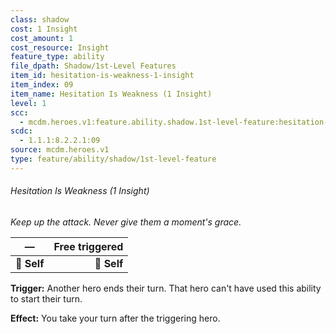 ```yaml
---
class: shadow
cost: 1 Insight
cost_amount: 1
cost_resource: Insight
feature_type: ability
file_dpath: Shadow/1st-Level Features
item_id: hesitation-is-weakness-1-insight
item_index: 09
item_name: Hesitation Is Weakness (1 Insight)
level: 1
scc:
  - mcdm.heroes.v1:feature.ability.shadow.1st-level-feature:hesitation-is-weakness-1-insight
scdc:
  - 1.1.1:8.2.2.1:09
source: mcdm.heroes.v1
type: feature/ability/shadow/1st-level-feature
---
```


###### Hesitation Is Weakness (1 Insight)

*Keep up the attack. Never give them a moment's grace.*

| **—**       | **Free triggered** |
| ----------- | -----------------: |
| **📏 Self** |        **🎯 Self** |

**Trigger:** Another hero ends their turn. That hero can't have used this ability to start their turn.

**Effect:** You take your turn after the triggering hero.
